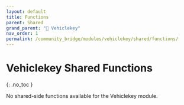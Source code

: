 ```yaml
---
layout: default
title: Functions
parent: Shared
grand_parent: "🔑 Vehiclekey"
nav_order: 1
permalink: /community_bridge/modules/vehiclekey/shared/functions/
---
```


# Vehiclekey Shared Functions
{: .no_toc }

No shared-side functions available for the Vehiclekey module.